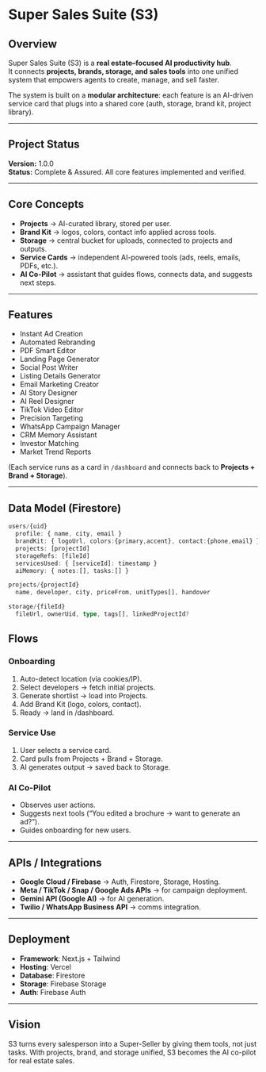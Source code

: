 # Super Sales Suite (S3)

## Overview
Super Sales Suite (S3) is a **real estate–focused AI productivity hub**.  
It connects **projects, brands, storage, and sales tools** into one unified system that empowers agents to create, manage, and sell faster.  

The system is built on a **modular architecture**: each feature is an AI-driven service card that plugs into a shared core (auth, storage, brand kit, project library).

---

## Project Status
**Version:** 1.0.0  
**Status:** Complete & Assured. All core features implemented and verified.

---

## Core Concepts
- **Projects** → AI-curated library, stored per user.  
- **Brand Kit** → logos, colors, contact info applied across tools.  
- **Storage** → central bucket for uploads, connected to projects and outputs.  
- **Service Cards** → independent AI-powered tools (ads, reels, emails, PDFs, etc.).  
- **AI Co-Pilot** → assistant that guides flows, connects data, and suggests next steps.  

---

## Features
- Instant Ad Creation  
- Automated Rebranding  
- PDF Smart Editor  
- Landing Page Generator  
- Social Post Writer  
- Listing Details Generator  
- Email Marketing Creator  
- AI Story Designer  
- AI Reel Designer  
- TikTok Video Editor  
- Precision Targeting  
- WhatsApp Campaign Manager  
- CRM Memory Assistant  
- Investor Matching  
- Market Trend Reports  

(Each service runs as a card in `/dashboard` and connects back to **Projects + Brand + Storage**).  

---

## Data Model (Firestore)
```ts
users/{uid}
  profile: { name, city, email }
  brandKit: { logoUrl, colors:{primary,accent}, contact:{phone,email} }
  projects: [projectId]
  storageRefs: [fileId]
  servicesUsed: { [serviceId]: timestamp }
  aiMemory: { notes:[], tasks:[] }

projects/{projectId}
  name, developer, city, priceFrom, unitTypes[], handover

storage/{fileId}
  fileUrl, ownerUid, type, tags[], linkedProjectId?
```

## Flows
### Onboarding

1. Auto-detect location (via cookies/IP).
2. Select developers → fetch initial projects.
3. Generate shortlist → load into Projects.
4. Add Brand Kit (logo, colors, contact).
5. Ready → land in /dashboard.

### Service Use

1. User selects a service card.
2. Card pulls from Projects + Brand + Storage.
3. AI generates output → saved back to Storage.

### AI Co-Pilot

- Observes user actions.
- Suggests next tools (“You edited a brochure → want to generate an ad?”).
- Guides onboarding for new users.

---

## APIs / Integrations

- **Google Cloud / Firebase** → Auth, Firestore, Storage, Hosting.
- **Meta / TikTok / Snap / Google Ads APIs** → for campaign deployment.
- **Gemini API (Google AI)** → for AI generation.
- **Twilio / WhatsApp Business API** → comms integration.

---

## Deployment

- **Framework**: Next.js + Tailwind
- **Hosting**: Vercel
- **Database**: Firestore
- **Storage**: Firebase Storage
- **Auth**: Firebase Auth

---

## Vision

S3 turns every salesperson into a Super-Seller by giving them tools, not just tasks.
With projects, brand, and storage unified, S3 becomes the AI co-pilot for real estate sales.
